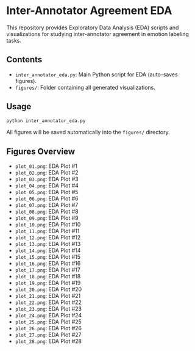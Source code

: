 # Inter-Annotator Agreement EDA

This repository provides Exploratory Data Analysis (EDA) scripts and visualizations for studying inter-annotator agreement in emotion labeling tasks.

## Contents

- `inter_annotator_eda.py`: Main Python script for EDA (auto-saves figures).
- `figures/`: Folder containing all generated visualizations.

## Usage

```bash
python inter_annotator_eda.py
```

All figures will be saved automatically into the `figures/` directory.

## Figures Overview

- `plot_01.png`: EDA Plot #1
- `plot_02.png`: EDA Plot #2
- `plot_03.png`: EDA Plot #3
- `plot_04.png`: EDA Plot #4
- `plot_05.png`: EDA Plot #5
- `plot_06.png`: EDA Plot #6
- `plot_07.png`: EDA Plot #7
- `plot_08.png`: EDA Plot #8
- `plot_09.png`: EDA Plot #9
- `plot_10.png`: EDA Plot #10
- `plot_11.png`: EDA Plot #11
- `plot_12.png`: EDA Plot #12
- `plot_13.png`: EDA Plot #13
- `plot_14.png`: EDA Plot #14
- `plot_15.png`: EDA Plot #15
- `plot_16.png`: EDA Plot #16
- `plot_17.png`: EDA Plot #17
- `plot_18.png`: EDA Plot #18
- `plot_19.png`: EDA Plot #19
- `plot_20.png`: EDA Plot #20
- `plot_21.png`: EDA Plot #21
- `plot_22.png`: EDA Plot #22
- `plot_23.png`: EDA Plot #23
- `plot_24.png`: EDA Plot #24
- `plot_25.png`: EDA Plot #25
- `plot_26.png`: EDA Plot #26
- `plot_27.png`: EDA Plot #27
- `plot_28.png`: EDA Plot #28